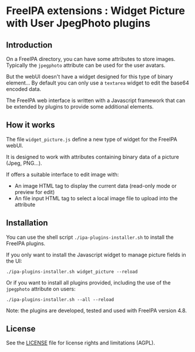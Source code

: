 # FreeIPA extensions : Widget Picture with User JpegPhoto plugins


## Introduction

On a FreeIPA directory, you can have some attributes to store images.
Typically the `jpegphoto` attribute can be used for the user avatars.

But the webUI doesn't have a widget designed for this type of binary element...
By default you can only use a `textarea` widget to edit the base64 encoded data.

The FreeIPA web interface is written with a Javascript framework
that can be extended by plugins to provide some additional elements.


## How it works

The file `widget_picture.js` define a new type of widget for the FreeIPA webUI.

It is designed to work with attributes containing binary data of a picture (Jpeg, PNG...).

If offers a suitable interface to edit image with:

*	An image HTML tag to display the current data (read-only mode or preview for edit)
*	An file input HTML tag to select a local image file to upload into the attribute


## Installation

You can use the shell script `./ipa-plugins-installer.sh` to install the FreeIPA plugins.

If you only want to install the Javascript widget to manage picture fields in the UI:
```
./ipa-plugins-installer.sh widget_picture --reload
```

Or if you want to install all plugins provided, including the use of the `jpegphoto` attribute on users:
```
./ipa-plugins-installer.sh --all --reload
```

Note: the plugins are developed, tested and used with FreeIPA version 4.8.


## License

See the [LICENSE](LICENSE.md) file for license rights and limitations (AGPL).

